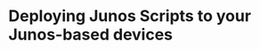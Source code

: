 Deploying Junos Scripts to your Junos-based devices
===================================================
